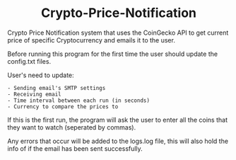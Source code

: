# <center>Crypto-Price-Notification</center>

Crypto Price Notification system that uses the CoinGecko API to get current price of specific Cryptocurrency and emails it to the user.

Before running this program for the first time the user should update the config.txt files.

User's need to update:
    
    - Sending email's SMTP settings
    - Receiving email
    - Time interval between each run (in seconds)
    - Currency to compare the prices to

If this is the first run, the program will ask the user to enter all the coins that they want to watch (seperated by commas).

Any errors that occur will be added to the logs.log file, this will also hold the info of if the email has been sent successfully.
